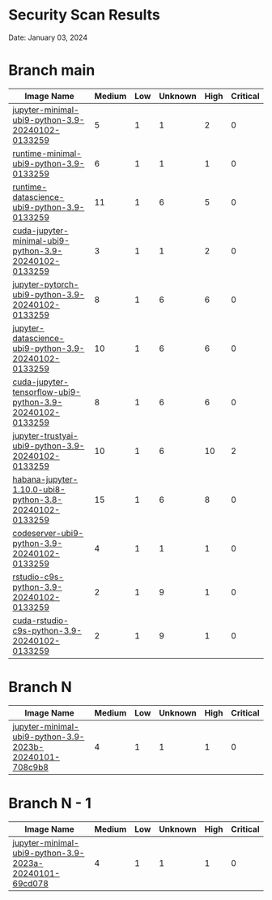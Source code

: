 # Security Scan Results

Date: January 03, 2024

# Branch main

| Image Name | Medium | Low | Unknown | High | Critical |
|------------|-------|-----|---------|------|------|
| [jupyter-minimal-ubi9-python-3.9-20240102-0133259](https://quay.io/repository/opendatahub/workbench-images/manifest/sha256:a79ecb416292b2aab5b53e1c01f668c75054809d777678bab8255ab02abdf84b?tab=vulnerabilities) | 5 | 1 | 1 | 2 | 0 |
| [runtime-minimal-ubi9-python-3.9-0133259](https://quay.io/repository/opendatahub/workbench-images/manifest/sha256:e5668a9fe8987b5c5bcb6c80538d634fce820e4df0afdd5218afd5edb3ce479d?tab=vulnerabilities) | 6 | 1 | 1 | 1 | 0 |
| [runtime-datascience-ubi9-python-3.9-0133259](https://quay.io/repository/opendatahub/workbench-images/manifest/sha256:760536953b4f93d50157d7fd79a226a61b62d16ab3f23f1004989bc1c32f52a0?tab=vulnerabilities) | 11 | 1 | 6 | 5 | 0 |
| [cuda-jupyter-minimal-ubi9-python-3.9-20240102-0133259](https://quay.io/repository/opendatahub/workbench-images/manifest/sha256:d9f5729a0bf029fe77d0f8ad71c28cb621e30cb2eb11a5308795b4a4a90e2a2a?tab=vulnerabilities) | 3 | 1 | 1 | 2 | 0 |
| [jupyter-pytorch-ubi9-python-3.9-20240102-0133259](https://quay.io/repository/opendatahub/workbench-images/manifest/sha256:0b57d481cab78e691a453aaebe035178b6d6b43a58e34ccdb5d45c1b877fd07a?tab=vulnerabilities) | 8 | 1 | 6 | 6 | 0 |
| [jupyter-datascience-ubi9-python-3.9-20240102-0133259](https://quay.io/repository/opendatahub/workbench-images/manifest/sha256:27d174d16d8059ad7ee9a7279fd426a85c3d3eeb2e230bcb2bf6d92b38235f33?tab=vulnerabilities) | 10 | 1 | 6 | 6 | 0 |
| [cuda-jupyter-tensorflow-ubi9-python-3.9-20240102-0133259](https://quay.io/repository/opendatahub/workbench-images/manifest/sha256:4bbc1064d6879943aa6703240dda7dccbfb20904a64a981bcca4f0496812c411?tab=vulnerabilities) | 8 | 1 | 6 | 6 | 0 |
| [jupyter-trustyai-ubi9-python-3.9-20240102-0133259](https://quay.io/repository/opendatahub/workbench-images/manifest/sha256:712ea2bf4e1228f93f5fb5f0eaea0f1d1687b20cba8679b2a584b42ee34d6fec?tab=vulnerabilities) | 10 | 1 | 6 | 10 | 2 |
| [habana-jupyter-1.10.0-ubi8-python-3.8-20240102-0133259](https://quay.io/repository/opendatahub/workbench-images/manifest/sha256:30b63289dcf139946e38b7aacf61311a8b972f5a5c4fa9debc75f6c7e899a4f5?tab=vulnerabilities) | 15 | 1 | 6 | 8 | 0 |
| [codeserver-ubi9-python-3.9-20240102-0133259](https://quay.io/repository/opendatahub/workbench-images/manifest/sha256:2797380eaf0f05d6002e9fbb41a6a8b5368b658230ba46b07341c9c96797f591?tab=vulnerabilities) | 4 | 1 | 1 | 1 | 0 |
| [rstudio-c9s-python-3.9-20240102-0133259](https://quay.io/repository/opendatahub/workbench-images/manifest/sha256:a460b5419497d0667abb4a263b9bef89919831d9a00d78bbb1df2fc7681ab810?tab=vulnerabilities) | 2 | 1 | 9 | 1 | 0 |
| [cuda-rstudio-c9s-python-3.9-20240102-0133259](https://quay.io/repository/opendatahub/workbench-images/manifest/sha256:a917a455247cb628d7caedfd5835060a37409aa4b079fdfca78ec0df8040caeb?tab=vulnerabilities) | 2 | 1 | 9 | 1 | 0 |


# Branch N

| Image Name | Medium | Low | Unknown | High | Critical |
|------------|-------|-----|---------|------|------|
| [jupyter-minimal-ubi9-python-3.9-2023b-20240101-708c9b8](https://quay.io/repository/opendatahub/workbench-images/manifest/sha256:186c28f08fa8809181f645eca94c463ba6e543269120266de06f7643aab6e262?tab=vulnerabilities) | 4 | 1 | 1 | 1 | 0 |


# Branch N - 1

| Image Name | Medium | Low | Unknown | High | Critical |
|------------|-------|-----|---------|------|------|
| [jupyter-minimal-ubi9-python-3.9-2023a-20240101-69cd078](https://quay.io/repository/opendatahub/workbench-images/manifest/sha256:1461bd533dfc27cfb2a72b5319e3ff616f3050ef56edea929cbc199543912ec6?tab=vulnerabilities) | 4 | 1 | 1 | 1 | 0 |

